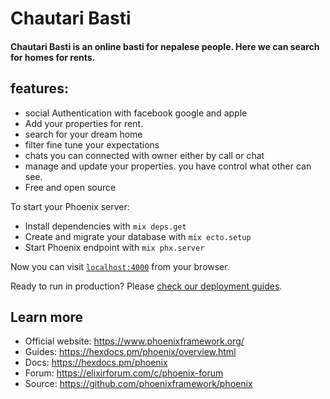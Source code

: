 # Chautari Basti
#### Chautari Basti is an online basti for nepalese people. Here we can search for homes for rents.


## features:
 - social Authentication with facebook google and apple
 - Add your properties for rent.
 - search for your dream home
 - filter fine tune your expectations
 - chats you can connected with owner either by call or chat
 - manage and update your properties. you have control what other can see.
 - Free and open source



To start your Phoenix server:

  * Install dependencies with `mix deps.get`
  * Create and migrate your database with `mix ecto.setup`
  * Start Phoenix endpoint with `mix phx.server`

Now you can visit [`localhost:4000`](http://localhost:4000) from your browser.

Ready to run in production? Please [check our deployment guides](https://hexdocs.pm/phoenix/deployment.html).

## Learn more

  * Official website: https://www.phoenixframework.org/
  * Guides: https://hexdocs.pm/phoenix/overview.html
  * Docs: https://hexdocs.pm/phoenix
  * Forum: https://elixirforum.com/c/phoenix-forum
  * Source: https://github.com/phoenixframework/phoenix
